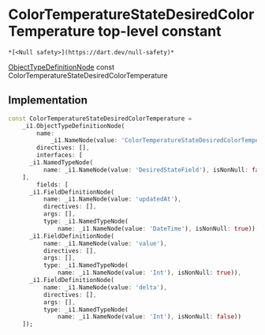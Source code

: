 


# ColorTemperatureStateDesiredColorTemperature top-level constant






    *[<Null safety>](https://dart.dev/null-safety)*


[ObjectTypeDefinitionNode](https://pub.dev/documentation/gql/0.13.0/ast/ObjectTypeDefinitionNode-class.html) const ColorTemperatureStateDesiredColorTemperature
  







## Implementation

```dart
const ColorTemperatureStateDesiredColorTemperature =
    _i1.ObjectTypeDefinitionNode(
        name:
            _i1.NameNode(value: 'ColorTemperatureStateDesiredColorTemperature'),
        directives: [],
        interfaces: [
      _i1.NamedTypeNode(
          name: _i1.NameNode(value: 'DesiredStateField'), isNonNull: false)
    ],
        fields: [
      _i1.FieldDefinitionNode(
          name: _i1.NameNode(value: 'updatedAt'),
          directives: [],
          args: [],
          type: _i1.NamedTypeNode(
              name: _i1.NameNode(value: 'DateTime'), isNonNull: true)),
      _i1.FieldDefinitionNode(
          name: _i1.NameNode(value: 'value'),
          directives: [],
          args: [],
          type: _i1.NamedTypeNode(
              name: _i1.NameNode(value: 'Int'), isNonNull: true)),
      _i1.FieldDefinitionNode(
          name: _i1.NameNode(value: 'delta'),
          directives: [],
          args: [],
          type: _i1.NamedTypeNode(
              name: _i1.NameNode(value: 'Int'), isNonNull: false))
    ]);
```








